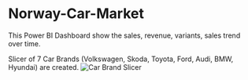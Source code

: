 # Norway-Car-Market
This Power BI Dashboard show the sales, revenue, variants, sales trend over time.

Slicer of 7 Car Brands (Volkswagen, Skoda, Toyota, Ford, Audi, BMW, Hyundai) are created.
![Car Brand Slicer](https://github.com/kn181286/Norway-Car-Market/assets/8820321/a01ab214-2909-4884-a73b-e6530cfd2961)
